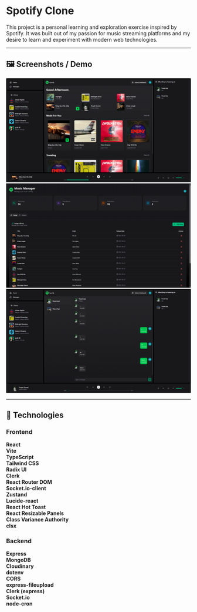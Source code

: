 # Spotify Clone

This project is a personal learning and exploration exercise inspired by Spotify. It was built out of my passion for music streaming platforms and my desire to learn and experiment with modern web technologies.

---

## 🖼️ Screenshots / Demo

![Screenshot 1](https://github.com/darrenak403/spotify-clone/blob/main/Screenshots/Home.png)
![Screenshot 2](https://github.com/darrenak403/spotify-clone/blob/main/Screenshots/Dashboard.png)
![Screenshot 3](https://github.com/darrenak403/spotify-clone/blob/main/Screenshots/Chat%20RealTime.png)
<!-- Add more images as needed -->

---

## 🚀 Technologies

### Frontend
**React**  
**Vite**  
**TypeScript**  
**Tailwind CSS**  
**Radix UI**  
**Clerk**  
**React Router DOM**  
**Socket.io-client**  
**Zustand**  
**Lucide-react**  
**React Hot Toast**  
**React Resizable Panels**  
**Class Variance Authority**  
**clsx**  

### Backend
**Express**  
**MongoDB**  
**Cloudinary**  
**dotenv**  
**CORS**  
**express-fileupload**  
**Clerk (express)**  
**Socket.io**  
**node-cron**  
